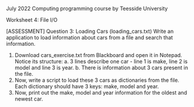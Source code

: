 July 2022 Computing programming course by Teesside University

Worksheet 4: File I/O

[ASSESSMENT] Question 3: Loading Cars (loading_cars.txt)
Write an application to load information about cars from a file and search that information.
1.	Download cars_exercise.txt from Blackboard and open it in Notepad. Notice its structure:
a.	3 lines describe one car - line 1 is make, line 2 is model and line 3 is year.
b.	There is information about 3 cars present in the file.
2.	Now, write a script to load these 3 cars as dictionaries from the file. Each dictionary should have 3 keys: make, model and year.
3.	Now, print out the make, model and year information for the oldest and newest car.
